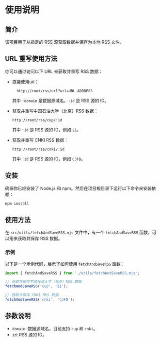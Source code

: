 # 使用说明

## 简介

该项目用于从指定的 RSS 源获取数据并保存为本地 RSS 文件。

## URL 重写使用方法

你可以通过访问以下 URL 来获取并重写 RSS 数据：

- 直接使用url：

  ```
    http://root/rss/url?url=URL_ADDRESS
  ```

  其中 `:domain` 是数据源域名，`:id` 是 RSS 源的 ID。
- 获取并重写中国石油大学（北京）RSS 数据：

  ```
  http://root/rss/cup/:id
  ```

  其中 `:id` 是 RSS 源的 ID，例如 `21`。
- 获取并重写 CNKI RSS 数据：

  ```
  http://root/rss/cnki/:id
  ```

  其中 `:id` 是 RSS 源的 ID，例如 `CJFD`。

## 安装

确保你已经安装了 Node.js 和 npm。然后在项目根目录下运行以下命令来安装依赖：

```bash
npm install
```

## 使用方法

在 `src/utils/fetchAndSaveRSS.mjs` 文件中，有一个 `fetchAndSaveRSS` 函数，可以用来获取并保存 RSS 数据。

### 示例

以下是一个示例代码，展示了如何使用 `fetchAndSaveRSS` 函数：

```javascript
import { fetchAndSaveRSS } from './utils/fetchAndSaveRSS.mjs';

// 获取并保存中国石油大学（北京）RSS 数据
fetchAndSaveRSS('cup', '21');

// 获取并保存 CNKI RSS 数据
fetchAndSaveRSS('cnki', 'CJFD');
```

## 参数说明

- `domain`: 数据源域名，目前支持 `cup` 和 `cnki`。
- `id`: RSS 源的 ID。
